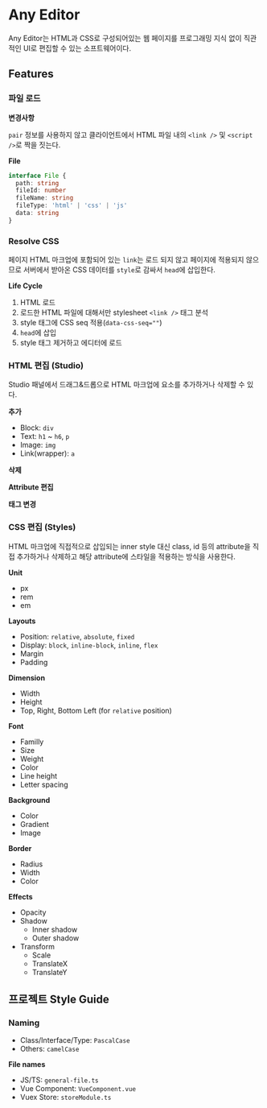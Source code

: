 # Any Editor

Any Editor는 HTML과 CSS로 구성되어있는 웹 페이지를 프로그래밍 지식 없이 직관적인 UI로 편집할 수 있는 소프트웨어이다.

## Features

### 파일 로드

**변경사항**

`pair` 정보를 사용하지 않고 클라이언트에서 HTML 파일 내의 `<link />` 및 `<script />`로 짝을 짓는다.

**File**

```ts
interface File {
  path: string
  fileId: number
  fileName: string
  fileType: 'html' | 'css' | 'js'
  data: string
}
```

### Resolve CSS

페이지 HTML 마크업에 포함되어 있는 `link`는 로드 되지 않고 페이지에 적용되지 않으므로 서버에서 받아온 CSS 데이터를 `style`로 감싸서 `head`에 삽입한다.

**Life Cycle**

1. HTML 로드
2. 로드한 HTML 파일에 대해서만 stylesheet `<link />` 태그 분석
3. style 태그에 CSS seq 적용(`data-css-seq=""`)
4. `head`에 삽입
5. style 태그 제거하고 에디터에 로드

### HTML 편집 (Studio)

Studio 패널에서 드래그&드롭으로 HTML 마크업에 요소를 추가하거나 삭제할 수 있다.

**추가**

- Block: `div`
- Text: `h1` ~ `h6`, `p`
- Image: `img`
- Link(wrapper): `a`

**삭제**

**Attribute 편집**

**태그 변경**

### CSS 편집 (Styles)

HTML 마크업에 직접적으로 삽입되는 inner style 대신 class, id 등의 attribute을 직접 추가하거나 삭제하고 해당 attribute에 스타일을 적용하는 방식을 사용한다.

**Unit**

- px
- rem
- em

**Layouts**

- Position: `relative`, `absolute`, `fixed`
- Display: `block`, `inline-block`, `inline`, `flex`
- Margin
- Padding

**Dimension**

- Width
- Height
- Top, Right, Bottom Left (for `relative` position)

**Font**

- Familly
- Size
- Weight
- Color
- Line height
- Letter spacing

**Background**

- Color
- Gradient
- Image

**Border**

- Radius
- Width
- Color

**Effects**

- Opacity
- Shadow
  - Inner shadow
  - Outer shadow
- Transform
  - Scale
  - TranslateX
  - TranslateY

## 프로젝트 Style Guide

### Naming

- Class/Interface/Type: `PascalCase`
- Others: `camelCase`

**File names**

- JS/TS: `general-file.ts`
- Vue Component: `VueComponent.vue`
- Vuex Store: `storeModule.ts`
